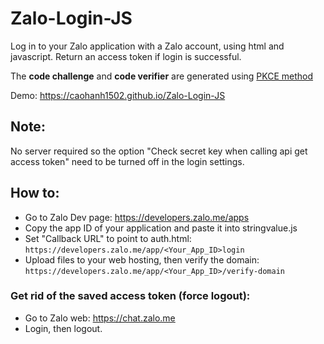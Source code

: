 # Zalo-Login-JS
Log in to your Zalo application with a Zalo account, using html and javascript. Return an access token if login is successful.

The **code challenge** and **code verifier** are generated using [PKCE method](https://www.oauth.com/oauth2-servers/pkce/)

Demo: https://caohanh1502.github.io/Zalo-Login-JS
## Note:
No server required so the option "Check secret key when calling api get access token" need to be turned off in the login settings.
## How to:
- Go to Zalo Dev page: https://developers.zalo.me/apps
- Copy the app ID of your application and paste it into stringvalue.js
- Set "Callback URL" to point to auth.html: ```https://developers.zalo.me/app/<Your_App_ID>login```
- Upload files to your web hosting, then verify the domain: ```https://developers.zalo.me/app/<Your_App_ID>/verify-domain```

### Get rid of the saved access token (force logout):
- Go to Zalo web: https://chat.zalo.me
- Login, then logout.
